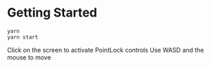 # Getting Started 

```shell
yarn
yarn start
```

Click on the screen to activate PointLock controls
Use WASD and the mouse to move 
